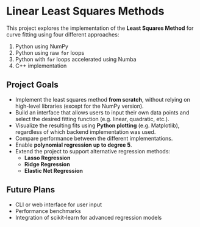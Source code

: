 # Linear Least Squares Methods

This project explores the implementation of the **Least Squares Method** for curve fitting using four different approaches:

1. Python using NumPy  
2. Python using raw `for` loops  
3. Python with `for` loops accelerated using Numba  
4. C++ implementation  

## Project Goals

- Implement the least squares method **from scratch**, without relying on high-level libraries (except for the NumPy version).
- Build an interface that allows users to input their own data points and select the desired fitting function (e.g. linear, quadratic, etc.).
- Visualize the resulting fits using **Python plotting** (e.g. Matplotlib), regardless of which backend implementation was used.
- Compare performance between the different implementations.
- Enable **polynomial regression up to degree 5**.
- Extend the project to support alternative regression methods:
  - **Lasso Regression**
  - **Ridge Regression**
  - **Elastic Net Regression**

## Future Plans

- CLI or web interface for user input
- Performance benchmarks
- Integration of scikit-learn for advanced regression models
